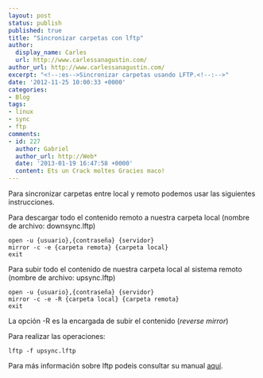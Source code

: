 ```yaml
---
layout: post
status: publish
published: true
title: "Sincronizar carpetas con lftp"
author:
  display_name: Carles
  url: http://www.carlessanagustin.com/
author_url: http://www.carlessanagustin.com/
excerpt: "<!--:es-->Sincronizar carpetas usando LFTP.<!--:-->"
date: '2012-11-25 10:00:33 +0000'
categories:
- Blog
tags:
- linux
- sync
- ftp
comments:
- id: 227
  author: Gabriel
  author_url: http://Web*
  date: '2013-01-19 16:47:58 +0000'
  content: Ets un Crack moltes Gracies maco!
---
```

Para sincronizar carpetas entre local y remoto podemos usar las siguientes instrucciones.

Para descargar todo el contenido remoto a nuestra carpeta local (nombre de archivo: downsync.lftp)

```shell
open -u {usuario},{contraseña} {servidor}
mirror -c -e {carpeta remota} {carpeta local}
exit
```

Para subir todo el contenido de nuestra carpeta local al sistema remoto (nombre de archivo: upsync.lftp)

```shell
open -u {usuario},{contraseña} {servidor}
mirror -c -e -R {carpeta local} {carpeta remota}
exit
```

La opción -R es la encargada de subir el contenido (_reverse mirror_)

Para realizar las operaciones:

`lftp -f upsync.lftp`

Para más información sobre lftp podeis consultar su manual [aquí](http://lftp.yar.ru/lftp-man.html "LFTP man page").